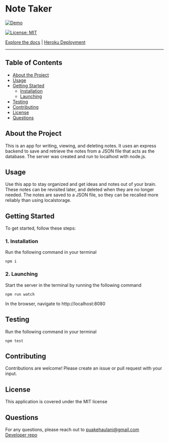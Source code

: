 # Note Taker

[![Demo](https://img.youtube.com/vi/sR2HT1g18xM/0.jpg)](http://www.youtube.com/watch?v=sR2HT1g18xM)

[![License: MIT](https://img.shields.io/badge/License-MIT-yellow.svg)](https://opensource.org/licenses/MIT)

[Explore the docs](http://github.com/puakehaulani/Note-Taker) | [Heroku Deployment](https://enigmatic-ridge-33725.herokuapp.com/)

---

## Table of Contents

- [About the Project](#About-the-Project)
- [Usage](#Usage)
- [Getting Started](#Getting-Started)
  - [Installation](#Installation)
  - [Launching](#Launching)
- [Testing](#Testing)
- [Contributing](#Contributing)
- [License](#License)
- [Questions](#Questions)

## About the Project

This is an app for writing, viewing, and deleting notes. It uses an express backend to save and retrieve the notes from a JSON file that acts as the database. The server was created and run to localhost with node.js.

## Usage

Use this app to stay organized and get ideas and notes out of your brain. These notes can be revisited later, and deleted when they are no longer needed. The notes are saved to a JSON file, so they can be recalled more reliably than using localstorage.

## Getting Started

To get started, follow these steps:

### 1. Installation

Run the following command in your terminal

    npm i

### 2. Launching

Start the server in the terminal by running the following command

    npm run watch

In the browser, navigate to http://localhost:8080

## Testing

Run the following command in your terminal

    npm test

## Contributing

Contributions are welcome! Please create an issue or pull request with your input.

## License

This application is covered under the MIT license

## Questions

For any questions, please reach out to <puakehaulani@gmail.com>  
[Developer repo](http://github.com/puakehaulani)
